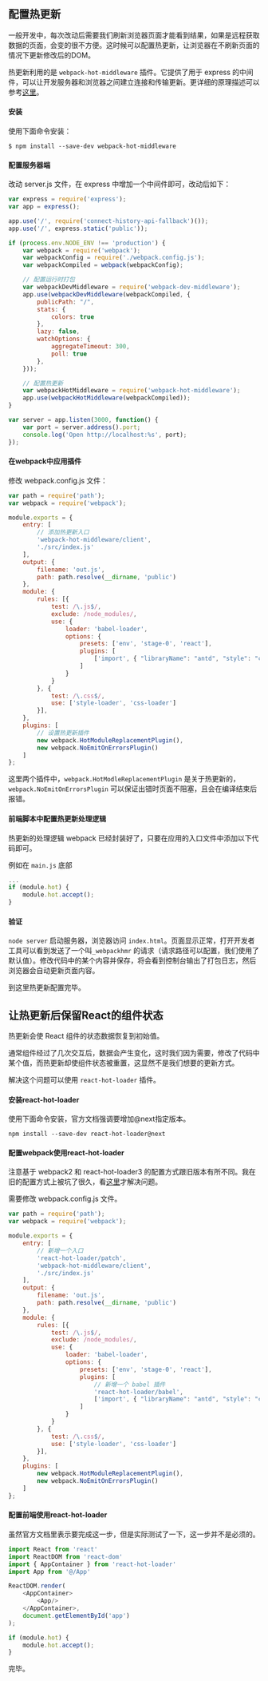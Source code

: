 ## 配置热更新

一般开发中，每次改动后需要我们刷新浏览器页面才能看到结果，如果是远程获取数据的页面，会变的很不方便。这时候可以配置热更新，让浏览器在不刷新页面的情况下更新修改后的DOM。

热更新利用的是 `webpack-hot-middleware` 插件。它提供了用于 express 的中间件，可以让开发服务器和浏览器之间建立连接和传输更新。更详细的原理描述可以参考[这里](https://webpack.js.org/concepts/hot-module-replacement/)。

#### 安装

使用下面命令安装：

```shell
$ npm install --save-dev webpack-hot-middleware  
```

#### 配置服务器端

改动 server.js 文件，在 express 中增加一个中间件即可，改动后如下：

```js
var express = require('express');
var app = express();

app.use('/', require('connect-history-api-fallback')());
app.use('/', express.static('public'));

if (process.env.NODE_ENV !== 'production') {
    var webpack = require('webpack');
    var webpackConfig = require('./webpack.config.js');
    var webpackCompiled = webpack(webpackConfig);

    // 配置运行时打包
    var webpackDevMiddleware = require('webpack-dev-middleware');
    app.use(webpackDevMiddleware(webpackCompiled, {
        publicPath: "/",
        stats: {
            colors: true
        },
        lazy: false,
        watchOptions: {
            aggregateTimeout: 300,
            poll: true
        },
    }));

    // 配置热更新
    var webpackHotMiddleware = require('webpack-hot-middleware');
    app.use(webpackHotMiddleware(webpackCompiled));
}

var server = app.listen(3000, function() {
    var port = server.address().port;
    console.log('Open http://localhost:%s', port);
});
```

#### 在webpack中应用插件

修改 webpack.config.js 文件：

```js
var path = require('path');
var webpack = require('webpack');

module.exports = {
    entry: [
        // 添加热更新入口
        'webpack-hot-middleware/client',
        './src/index.js'
    ],
    output: {
        filename: 'out.js',
        path: path.resolve(__dirname, 'public')
    },
    module: {
        rules: [{
            test: /\.js$/,
            exclude: /node_modules/,
            use: {
                loader: 'babel-loader',
                options: {
                    presets: ['env', 'stage-0', 'react'],
                    plugins: [
                        ['import', { "libraryName": "antd", "style": "css" }]
                    ]
                }
            }
        }, {
            test: /\.css$/,
            use: ['style-loader', 'css-loader']
        }],
    },
    plugins: [
        // 设置热更新插件
        new webpack.HotModuleReplacementPlugin(),
        new webpack.NoEmitOnErrorsPlugin()
    ]
};
```

这里两个插件中，`webpack.HotModleReplacementPlugin` 是关于热更新的，`webpack.NoEmitOnErrorsPlugin` 可以保证出错时页面不阻塞，且会在编译结束后报错。

#### 前端脚本中配置热更新处理逻辑

热更新的处理逻辑 webpack 已经封装好了，只要在应用的入口文件中添加以下代码即可。

例如在 `main.js` 底部

```js
...
if (module.hot) {
    module.hot.accept();
}
```

#### 验证

`node server` 启动服务器，浏览器访问 `index.html`。页面显示正常，打开开发者工具可以看到发送了一个叫`_webpackhmr` 的请求（请求路径可以配置，我们使用了默认值）。修改代码中的某个内容并保存，将会看到控制台输出了打包日志，然后浏览器会自动更新页面内容。

到这里热更新配置完毕。



## 让热更新后保留React的组件状态

热更新会使 React 组件的状态数据恢复到初始值。

通常组件经过了几次交互后，数据会产生变化，这时我们因为需要，修改了代码中某个值，而热更新却使组件状态被重置，这显然不是我们想要的更新方式。

解决这个问题可以使用 `react-hot-loader` 插件。

#### 安装react-hot-loader

使用下面命令安装，官方文档强调要增加@next指定版本。

```
npm install --save-dev react-hot-loader@next  

```

#### 配置webpack使用react-hot-loader

注意基于 webpack2 和 react-hot-loader3 的配置方式跟旧版本有所不同。我在旧的配置方式上被坑了很久，看[这里](https://github.com/gaearon/react-hot-loader/tree/master/docs#migration-to-30)才解决问题。

需要修改 webpack.config.js 文件。

```js
var path = require('path');
var webpack = require('webpack');

module.exports = {
    entry: [
        // 新增一个入口
        'react-hot-loader/patch',
        'webpack-hot-middleware/client',
        './src/index.js'
    ],
    output: {
        filename: 'out.js',
        path: path.resolve(__dirname, 'public')
    },
    module: {
        rules: [{
            test: /\.js$/,
            exclude: /node_modules/,
            use: {
                loader: 'babel-loader',
                options: {
                    presets: ['env', 'stage-0', 'react'],
                    plugins: [
                        // 新增一个 babel 插件
                        'react-hot-loader/babel',
                        ['import', { "libraryName": "antd", "style": "css" }]
                    ]
                }
            }
        }, {
            test: /\.css$/,
            use: ['style-loader', 'css-loader']
        }],
    },
    plugins: [
        new webpack.HotModuleReplacementPlugin(),
        new webpack.NoEmitOnErrorsPlugin()
    ]
};
```

#### 配置前端使用react-hot-loader

虽然官方文档里表示要完成这一步，但是实际测试了一下，这一步并不是必须的。

```js
import React from 'react'
import ReactDOM from 'react-dom'
import { AppContainer } from 'react-hot-loader'
import App from '@/App'

ReactDOM.render(
    <AppContainer>
        <App/>
    </AppContainer>,
    document.getElementById('app')
);

if (module.hot) {
    module.hot.accept();
}

```

完毕。